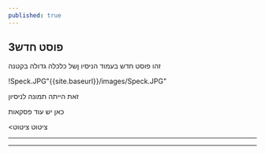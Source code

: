 ```yaml
---
published: true
---
```



## 3פוסט חדש

זהו פוסט חדש בעמוד הניסיו ןשל כלכלה גדולה בקטנה

!Speck.JPG"{{site.baseurl}}/images/Speck.JPG"

זאת הייתה תמונה לניסיון

כאן יש עוד פסקאות

<ציטוט ציטוט

---
***
